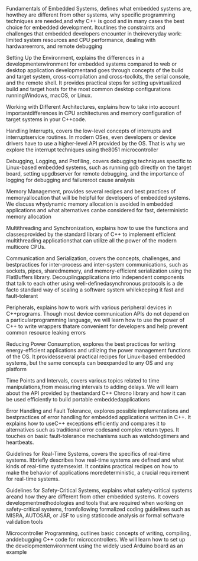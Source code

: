 Fundamentals of Embedded Systems, defines what embedded systems are, howthey are different from other systems, why specific programming techniques are needed,and why C++ is good and in many cases the best choice for embedded development. Itoutlines the constraints and challenges that embedded developers encounter in theireveryday work: limited system resources and CPU performance, dealing with hardwareerrors, and remote debugging

Setting Up the Environment, explains the differences in a developmentenvironment for embedded systems compared to web or desktop application developmentand goes through concepts of the build and target system, cross-compilation and cross-toolkits, the serial console, and the remote shell. It provides practical steps for setting upvirtualized build and target hosts for the most common desktop configurations runningWindows, macOS, or Linux.

Working with Different Architectures, explains how to take into account importantdifferences in CPU architectures and memory configuration of target systems in your C++code.

Handling Interrupts, covers the low-level concepts of interrupts and interruptservice routines. In modern OSes, even developers or device drivers have to use a higher-level API provided by the OS. That is why we explore the interrupt techniques using the8051 microcontroller

Debugging, Logging, and Profiling, covers debugging techniques specific to Linux-based embedded systems, such as running gdb directly on the target board, setting upgdbserver for remote debugging, and the importance of logging for debugging and failureroot cause analysis


Memory Management, provides several recipes and best practices of memoryallocation that will be helpful for developers of embedded systems. We discuss whydynamic memory allocation is avoided in embedded applications and what alternatives canbe considered for fast, deterministic memory allocation

Multithreading and Synchronization, explains how to use the functions and classesprovided by the standard library of C++ to implement efficient multithreading applicationsthat can utilize all the power of the modern multicore CPUs.


Communication and Serialization, covers the concepts, challenges, and bestpractices for inter-process and inter-system communications, such as sockets, pipes, sharedmemory, and memory-efficient serialization using the FlatBuffers library. Decouplingapplications into independent components that talk to each other using well-definedasynchronous protocols is a de facto standard way of scaling a software system whilekeeping it fast and fault-tolerant

Peripherals, explains how to work with various peripheral devices in C++programs. Though most device communication APIs do not depend on a particularprogramming language, we will learn how to use the power of C++ to write wrappers thatare convenient for developers and help prevent common resource leaking errors

Reducing Power Consumption, explores the best practices for writing energy-efficient applications and utilizing the power management functions of the OS. It providesseveral practical recipes for Linux-based embedded systems, but the same concepts can beexpanded to any OS and any platform

Time Points and Intervals, covers various topics related to time manipulations,from measuring intervals to adding delays. We will learn about the API provided by thestandard C++ Chrono library and how it can be used efficiently to build portable embeddedapplications

Error Handling and Fault Tolerance, explores possible implementations and bestpractices of error handling for embedded applications written in C++. It explains how to useC++ exceptions efficiently and compares it to alternatives such as traditional error codesand complex return types. It touches on basic fault-tolerance mechanisms such as watchdogtimers and heartbeats.

Guidelines for Real-Time Systems, covers the specifics of real-time systems. Itbriefly describes how real-time systems are defined and what kinds of real-time systemsexist. It contains practical recipes on how to make the behavior of applications moredeterministic, a crucial requirement for real-time systems.

Guidelines for Safety-Critical Systems, explains what safety-critical systems areand how they are different from other embedded systems. It covers developmentmethodologies and tools that are required when working on safety-critical systems, fromfollowing formalized coding guidelines such as MISRA, AUTOSAR, or JSF to using staticcode analysis or formal software validation tools

Microcontroller Programming, outlines basic concepts of writing, compiling, anddebugging C++ code for microcontrollers. We will learn how to set up the developmentenvironment using the widely used Arduino board as an example